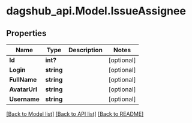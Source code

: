 # dagshub_api.Model.IssueAssignee
## Properties

Name | Type | Description | Notes
------------ | ------------- | ------------- | -------------
**Id** | **int?** |  | [optional] 
**Login** | **string** |  | [optional] 
**FullName** | **string** |  | [optional] 
**AvatarUrl** | **string** |  | [optional] 
**Username** | **string** |  | [optional] 

[[Back to Model list]](../README.md#documentation-for-models) [[Back to API list]](../README.md#documentation-for-api-endpoints) [[Back to README]](../README.md)

